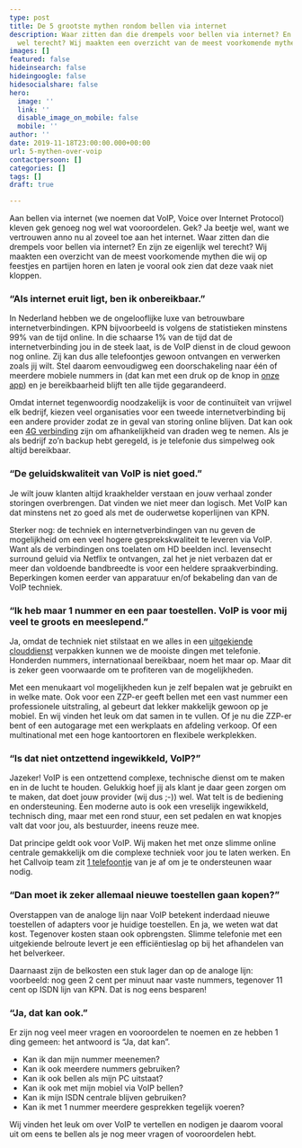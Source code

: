 ```yaml
---
type: post
title: De 5 grootste mythen rondom bellen via internet
description: Waar zitten dan die drempels voor bellen via internet? En zijn ze eigenlijk
  wel terecht? Wij maakten een overzicht van de meest voorkomende mythen.
images: []
featured: false
hideinsearch: false
hideingoogle: false
hidesocialshare: false
hero:
  image: ''
  link: ''
  disable_image_on_mobile: false
  mobile: ''
author: ''
date: 2019-11-18T23:00:00.000+00:00
url: 5-mythen-over-voip
contactpersoon: []
categories: []
tags: []
draft: true

---
```

Aan bellen via internet (we noemen dat VoIP, Voice over Internet Protocol) kleven gek genoeg nog wel wat vooroordelen. Gek? Ja beetje wel, want we vertrouwen anno nu al zoveel toe aan het internet. Waar zitten dan die drempels voor bellen via internet? En zijn ze eigenlijk wel terecht? Wij maakten een overzicht van de meest voorkomende mythen die wij op feestjes en partijen horen en laten je vooral ook zien dat deze vaak niet kloppen.

### “Als internet eruit ligt, ben ik onbereikbaar.”

In Nederland hebben we de ongelooflijke luxe van betrouwbare internetverbindingen. KPN bijvoorbeeld is volgens de statistieken minstens 99% van de tijd online. In die schaarse 1% van de tijd dat de internetverbinding jou in de steek laat, is de VoIP dienst in de cloud gewoon nog online. Zij kan dus alle telefoontjes gewoon ontvangen en verwerken zoals jij wilt. Stel daarom eenvoudigweg een doorschakeling naar één of meerdere mobiele nummers in (dat kan met een druk op de knop in [onze app](https://www.callvoip.nl/telefonie/qaller/)) en je bereikbaarheid blijft ten alle tijde gegarandeerd.

Omdat internet tegenwoordig noodzakelijk is voor de continuïteit van vrijwel elk bedrijf, kiezen veel organisaties voor een tweede internetverbinding bij een andere provider zodat ze in geval van storing online blijven. Dat kan ook een [4G verbinding](https://www.callvoip.nl/internet/managed-4g-oplossing/) zijn om afhankelijkheid van draden weg te nemen. Als je als bedrijf zo’n backup hebt geregeld, is je telefonie dus simpelweg ook altijd bereikbaar.

### “De geluidskwaliteit van VoIP is niet goed.”

Je wilt jouw klanten altijd kraakhelder verstaan en jouw verhaal zonder storingen overbrengen. Dat vinden we niet meer dan logisch. Met VoIP kan dat minstens net zo goed als met de ouderwetse koperlijnen van KPN.

Sterker nog: de techniek en internetverbindingen van nu geven de mogelijkheid om een veel hogere gesprekskwaliteit te leveren via VoIP. Want als de verbindingen ons toelaten om HD beelden incl. levensecht surround geluid via Netflix te ontvangen, zal het je niet verbazen dat er meer dan voldoende bandbreedte is voor een heldere spraakverbinding. Beperkingen komen eerder van apparatuur en/of bekabeling dan van de VoIP techniek.

### “Ik heb maar 1 nummer en een paar toestellen. VoIP is voor mij veel te groots en meeslepend.”

Ja, omdat de techniek niet stilstaat en we alles in een [uitgekiende clouddienst](https://www.callvoip.nl/telefonie/hostedvoip/) verpakken kunnen we de mooiste dingen met telefonie. Honderden nummers, internationaal bereikbaar, noem het maar op. Maar dit is zeker geen voorwaarde om te profiteren van de mogelijkheden.

Met een menukaart vol mogelijkheden kun je zelf bepalen wat je gebruikt en in welke mate. Ook voor een ZZP-er geeft bellen met een vast nummer een professionele uitstraling, al gebeurt dat lekker makkelijk gewoon op je mobiel. En wij vinden het leuk om dat samen in te vullen. Of je nu die ZZP-er bent of een autogarage met een werkplaats en afdeling verkoop. Of een multinational met een hoge kantoortoren en flexibele werkplekken.

### “Is dat niet ontzettend ingewikkeld, VoIP?”

Jazeker! VoIP is een ontzettend complexe, technische dienst om te maken en in de lucht te houden. Gelukkig hoef jij als klant je daar geen zorgen om te maken, dat doet jouw provider (wij dus ;-)) wel. Wat telt is de bediening en ondersteuning. Een moderne auto is ook een vreselijk ingewikkeld, technisch ding, maar met een rond stuur, een set pedalen en wat knopjes valt dat voor jou, als bestuurder, ineens reuze mee.

Dat principe geldt ook voor VoIP. Wij maken het met onze slimme online centrale gemakkelijk om die complexe techniek voor jou te laten werken. En het Callvoip team zit [1 telefoontje](https://www.callvoip.nl/contact/) van je af om je te ondersteunen waar nodig.

### “Dan moet ik zeker allemaal nieuwe toestellen gaan kopen?”

Overstappen van de analoge lijn naar VoIP betekent inderdaad nieuwe toestellen of adapters voor je huidige toestellen. En ja, we weten wat dat kost. Tegenover kosten staan ook opbrengsten. Slimme telefonie met een uitgekiende belroute levert je een efficiëntieslag op bij het afhandelen van het belverkeer.

Daarnaast zijn de belkosten een stuk lager dan op de analoge lijn: voorbeeld: nog geen 2 cent per minuut naar vaste nummers, tegenover 11 cent op ISDN lijn van KPN. Dat is nog eens besparen!

### “Ja, dat kan ook.”

Er zijn nog veel meer vragen en vooroordelen te noemen en ze hebben 1 ding gemeen: het antwoord is “Ja, dat kan”.

* Kan ik dan mijn nummer meenemen?
* Kan ik ook meerdere nummers gebruiken?
* Kan ik ook bellen als mijn PC uitstaat?
* Kan ik ook met mijn mobiel via VoIP bellen?
* Kan ik mijn ISDN centrale blijven gebruiken?
* Kan ik met 1 nummer meerdere gesprekken tegelijk voeren?

Wij vinden het leuk om over VoIP te vertellen en nodigen je daarom vooral uit om eens te bellen als je nog meer vragen of vooroordelen hebt.